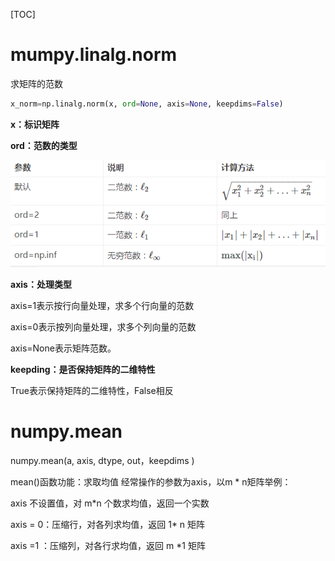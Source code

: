 

[TOC]

# mumpy.linalg.norm

求矩阵的范数

```python
x_norm=np.linalg.norm(x, ord=None, axis=None, keepdims=False)
```

**x：标识矩阵**

**ord：范数的类型**

![img](../image/20180115105515186)

**axis：处理类型**

axis=1表示按行向量处理，求多个行向量的范数

axis=0表示按列向量处理，求多个列向量的范数

axis=None表示矩阵范数。

**keepding：是否保持矩阵的二维特性**

True表示保持矩阵的二维特性，False相反

# numpy.mean

numpy.mean(a, axis, dtype, out，keepdims )

mean()函数功能：求取均值 
经常操作的参数为axis，以m * n矩阵举例：

axis 不设置值，对 m*n 个数求均值，返回一个实数


axis = 0：压缩行，对各列求均值，返回 1* n 矩阵

axis =1 ：压缩列，对各行求均值，返回 m *1 矩阵

